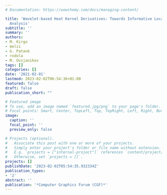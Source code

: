 ```yaml
---
# Documentation: https://wowchemy.com/docs/managing-content/

title: 'Wavelet-based Heat Kernel Derivatives: Towards Informative Localized Shape
  Analysis'
subtitle: ''
summary: ''
authors:
- M. Kirgo
- melzi
- G. Patanè
- rodola
- M. Ovsjanikov
tags: []
categories: []
date: '2021-02-01'
lastmod: 2023-02-02T06:54:36+01:00
featured: false
draft: false
publication_short: ""

# Featured image
# To use, add an image named `featured.jpg/png` to your page's folder.
# Focal points: Smart, Center, TopLeft, Top, TopRight, Left, Right, BottomLeft, Bottom, BottomRight.
image:
  caption: ''
  focal_point: ''
  preview_only: false

# Projects (optional).
#   Associate this post with one or more of your projects.
#   Simply enter your project's folder or file name without extension.
#   E.g. `projects = ["internal-project"]` references `content/project/deep-learning/index.md`.
#   Otherwise, set `projects = []`.
projects: []
publishDate: '2023-02-02T05:54:35.932334Z'
publication_types:
- '2'
abstract: ''
publication: '*Computer Graphics Forum (CGF)*'
---
```


